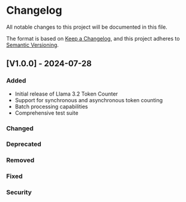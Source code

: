 # Changelog

All notable changes to this project will be documented in this file.

The format is based on [Keep a Changelog](https://keepachangelog.com/en/1.0.0/),
and this project adheres to [Semantic Versioning](https://semver.org/spec/v2.0.0.html).

## [V1.0.0] - 2024-07-28

### Added
- Initial release of Llama 3.2 Token Counter
- Support for synchronous and asynchronous token counting
- Batch processing capabilities
- Comprehensive test suite

### Changed

### Deprecated

### Removed

### Fixed

### Security